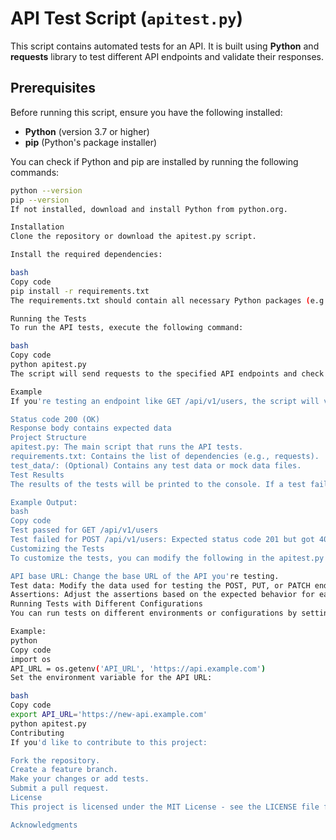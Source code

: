 # API Test Script (`apitest.py`)

This script contains automated tests for an API. It is built using **Python** and **requests** library to test different API endpoints and validate their responses.

## Prerequisites

Before running this script, ensure you have the following installed:

- **Python** (version 3.7 or higher)
- **pip** (Python's package installer)

You can check if Python and pip are installed by running the following commands:

```bash
python --version
pip --version
If not installed, download and install Python from python.org.

Installation
Clone the repository or download the apitest.py script.

Install the required dependencies:

bash
Copy code
pip install -r requirements.txt
The requirements.txt should contain all necessary Python packages (e.g., requests).

Running the Tests
To run the API tests, execute the following command:

bash
Copy code
python apitest.py
The script will send requests to the specified API endpoints and check if the responses are valid (e.g., status codes, response time, data validation).

Example
If you're testing an endpoint like GET /api/v1/users, the script will verify:

Status code 200 (OK)
Response body contains expected data
Project Structure
apitest.py: The main script that runs the API tests.
requirements.txt: Contains the list of dependencies (e.g., requests).
test_data/: (Optional) Contains any test data or mock data files.
Test Results
The results of the tests will be printed to the console. If a test fails, an error message will provide information about the failure (e.g., expected status code vs. actual).

Example Output:
bash
Copy code
Test passed for GET /api/v1/users
Test failed for POST /api/v1/users: Expected status code 201 but got 400
Customizing the Tests
To customize the tests, you can modify the following in the apitest.py script:

API base URL: Change the base URL of the API you're testing.
Test data: Modify the data used for testing the POST, PUT, or PATCH endpoints.
Assertions: Adjust the assertions based on the expected behavior for each API endpoint.
Running Tests with Different Configurations
You can run tests on different environments or configurations by setting environment variables or editing the configuration directly in the apitest.py script.

Example:
python
Copy code
import os
API_URL = os.getenv('API_URL', 'https://api.example.com')
Set the environment variable for the API URL:

bash
Copy code
export API_URL='https://new-api.example.com'
python apitest.py
Contributing
If you'd like to contribute to this project:

Fork the repository.
Create a feature branch.
Make your changes or add tests.
Submit a pull request.
License
This project is licensed under the MIT License - see the LICENSE file for details.

Acknowledgments
